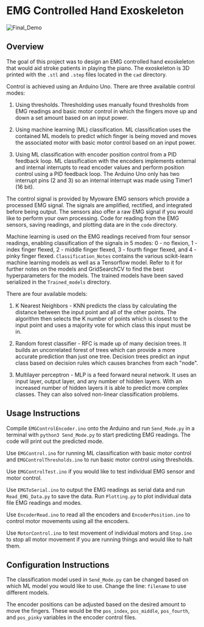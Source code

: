 # EMG Controlled Hand Exoskeleton

![Final_Demo](./gifs/Final_Demo.gif)

## Overview
The goal of this project was to design an EMG controlled hand exoskeleton that would aid stroke patients in playing the piano. The exoskeleton is 3D printed with the `.stl` and `.step` files located in the `cad` directory. 

Control is achieved using an Arduino Uno. There are three available control modes:
1. Using thresholds. Thresholding uses manually found thresholds from EMG readings and basic motor control in which the fingers move up and down a set amount based on an input power. 

2. Using machine learning (ML) classification. ML classification uses the contained ML models to predict which finger is being moved and moves the associated motor with basic motor control based on an input power.

3. Using ML classification with encoder position control from a PID feedback loop. ML classification with the encoders implements external and internal interrupts to read encoder values and perform position control using a PID feedback loop. The Arduino Uno only has two interrupt pins (2 and 3) so an internal interrupt was made using Timer1 (16 bit). 

The control signal is provided by Myoware EMG sensors which provide a processed EMG signal. The signals are amplified, rectified, and integrated before being output. The sensors also offer a raw EMG signal if you would like to perform your own processing. Code for reading from the EMG sensors, saving readings, and plotting data are in the `code` directory. 

Machine learning is used on the EMG readings received from four sensor readings, enabling classification of the signals in 5 modes: 0 - no flexion, 1 - index finger flexed, 2 - middle finger flexed, 3 - fourth finger flexed, and 4 - pinky finger flexed. `Classification_Notes` contains the various scikit-learn machine learning models as well as a Tensorflow model. Refer to it for further notes on the models and GridSearchCV to find the best hyperparameters for the models. The trained models have been saved serialized in the `Trained_models` directory.

There are four available models: 

1. K Nearest Neighbors - KNN predicts the class by calculating the distance between the input point and all of the other points. The algorithm then selects the K number of points which is closest to the input point and uses a majority vote for which class this input must be in. 

2. Random forest classifier - RFC is made up of many decision trees. It builds an uncorrelated forest of trees which can provide a more accurate prediction than just one tree. Decision trees predict an input class based on decision rules which causes branches from each "node". 

3. Multilayer perceptron - MLP is a feed forward neural network. It uses an input layer, output layer, and any number of hidden layers. With an increased number of hidden layers it is able to predict more complex classes. They can also solved non-linear classification problems.


## Usage Instructions
Compile `EMGControlEncoder.ino` onto the Arduino and run `Send_Mode.py` in a terminal with `python3 Send_Mode.py` to start predicting EMG readings. The code will print out the predicted mode. 

Use `EMGControl.ino` for running ML classification with basic motor control and `EMGControlThresholds.ino` to run basic motor control using thresholds. 

Use `EMGControlTest.ino` if you would like to test individual EMG sensor and motor control.

Use `EMGToSerial.ino` to output the EMG readings as serial data and run `Read_EMG_Data.py` to save the data. Run `Plotting.py` to plot individual data file EMG readings and modes.

Use `EncoderRead.ino` to read all the encoders and `EncoderPosition.ino` to control motor movements using all the encoders. 

Use `MotorControl.ino` to test movement of individual motors and `Stop.ino` to stop all motor movement if you are running things and would like to halt them.

## Configuration Instructions
The classification model used in `Send_Mode.py` can be changed based on which ML model you would like to use. Change the line: `filename` to use different models.

The encoder positions can be adjusted based on the desired amount to move the fingers. These would be the `pos_index`, `pos_middle`, `pos_fourth`, and `pos_pinky` variables in the encoder control files. 
